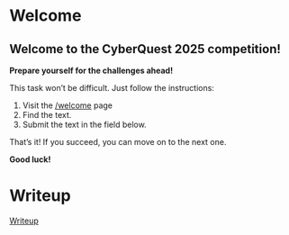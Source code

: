 # Welcome

## Welcome to the CyberQuest 2025 competition!

**Prepare yourself for the challenges ahead!**

This task won’t be difficult. Just follow the instructions:
1. Visit the [/welcome](https://cyberquest.honeylab.hu/welcome) page
2. Find the text.
3. Submit the text in the field below.

That’s it! If you succeed, you can move on to the next one.

**Good luck!**

# Writeup

[Writeup](WRITEUP.md)
